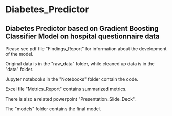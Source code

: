 # Diabetes_Predictor
## Diabetes Predictor based on Gradient Boosting Classifier Model on hospital questionnaire data

Please see pdf file "Findings_Report" for information about the development of the model.

Original data is in the "raw_data" folder, while cleaned up data is in the "data" folder.

Jupyter notebooks in the "Notebooks" folder contain the code.

Excel file "Metrics_Report" contains summarized metrics.

There is also a related powerpoint "Presentation_Slide_Deck".

The "models" folder contains the final model.

